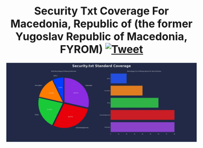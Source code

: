 <h1 align="center">Security Txt Coverage For Macedonia, Republic of (the former Yugoslav Republic of Macedonia, FYROM) <a href="#"><img src="https://img.shields.io/badge/Tweet--lightgrey?logo=twitter&style=social" alt="Tweet" height="20"/></a></h1>
<img src=results.png>
